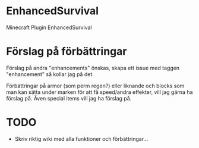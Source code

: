 # EnhancedSurvival
Minecraft Plugin EnhancedSurvival

# Förslag på förbättringar
Förslag på andra "enhancements" önskas, skapa ett issue med taggen "enhancement" så kollar jag på det.

Förbättringar på armor (som perm regen?) eller liknande och blocks som man kan sätta under marken för att få speed/andra effekter, vill jag gärna ha förslag på.
Även special items vill jag ha förslag på.

# TODO
* Skriv riktig wiki med alla funktioner och förbättringar...